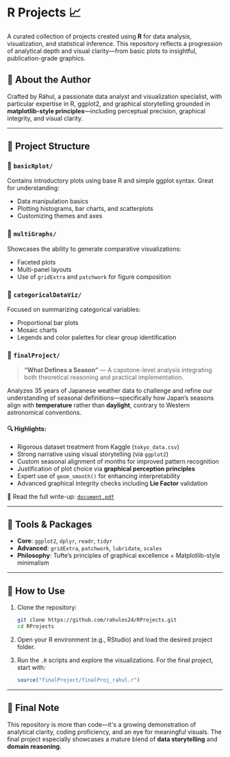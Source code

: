 # R Projects 📈

A curated collection of projects created using **R** for data analysis, visualization, and statistical inference. This repository reflects a progression of analytical depth and visual clarity—from basic plots to insightful, publication-grade graphics.

## 🧠 About the Author

Crafted by Ráhul, a passionate data analyst and visualization specialist, with particular expertise in R, ggplot2, and graphical storytelling grounded in **matplotlib-style principles**—including perceptual precision, graphical integrity, and visual clarity.

---

## 📂 Project Structure

### 📁 `basicRplot/`
Contains introductory plots using base R and simple ggplot syntax. Great for understanding:
- Data manipulation basics
- Plotting histograms, bar charts, and scatterplots
- Customizing themes and axes

### 📁 `multiGraphs/`
Showcases the ability to generate comparative visualizations:
- Faceted plots
- Multi-panel layouts
- Use of `gridExtra` and `patchwork` for figure composition

### 📁 `categoricalDataViz/`
Focused on summarizing categorical variables:
- Proportional bar plots
- Mosaic charts
- Legends and color palettes for clear group identification

### 📁 `finalProject/`
> **“What Defines a Season”** — A capstone-level analysis integrating both theoretical reasoning and practical implementation.

Analyzes 35 years of Japanese weather data to challenge and refine our understanding of seasonal definitions—specifically how Japan’s seasons align with **temperature** rather than **daylight**, contrary to Western astronomical conventions.

#### 🔍 Highlights:
- Rigorous dataset treatment from Kaggle (`tokyo_data.csv`)
- Strong narrative using visual storytelling (via `ggplot2`)
- Custom seasonal alignment of months for improved pattern recognition
- Justification of plot choice via **graphical perception principles**
- Expert use of `geom_smooth()` for enhancing interpretability
- Advanced graphical integrity checks including **Lie Factor** validation

📄 Read the full write-up: [`document.pdf`](./finalProject/document.pdf)

---

## 🔧 Tools & Packages

- **Core**: `ggplot2`, `dplyr`, `readr`, `tidyr`
- **Advanced**: `gridExtra`, `patchwork`, `lubridate`, `scales`
- **Philosophy**: Tufte’s principles of graphical excellence + Matplotlib-style minimalism

---

## 🚀 How to Use

1. Clone the repository:
   ```bash
   git clone https://github.com/rahules24/RProjects.git
   cd RProjects
   ```

2. Open your R environment (e.g., RStudio) and load the desired project folder.

3. Run the `.R` scripts and explore the visualizations. For the final project, start with:
   ```R
   source("finalProject/finalProj_rahul.r")
   ```

---

## 📌 Final Note

This repository is more than code—it's a growing demonstration of analytical clarity, coding proficiency, and an eye for meaningful visuals. The final project especially showcases a mature blend of **data storytelling** and **domain reasoning**.
